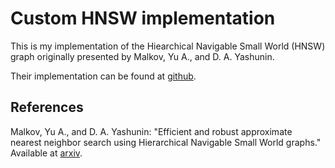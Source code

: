 # Custom HNSW implementation
This is my implementation of the Hiearchical Navigable Small World (HNSW) graph originally presented by Malkov, Yu A., and D. A. Yashunin.

Their implementation can be found at [github](https://github.com/nmslib/hnswlib).

## References
Malkov, Yu A., and D. A. Yashunin: "Efficient and robust approximate nearest neighbor search using Hierarchical Navigable Small World graphs." Available at [arxiv](https://arxiv.org/abs/1603.09320).
